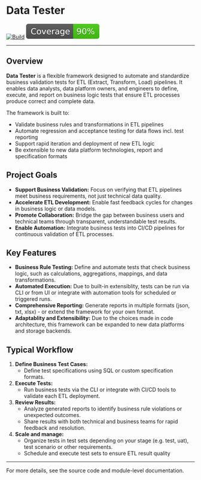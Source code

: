 # Data Tester

[![Build](https://github.com/adanilevich/data-tester/actions/workflows/python-app.yml/badge.svg?kill_cache=1)](https://github.com/adanilevich/data-tester/actions/workflows/python-app.yml)
[![Coverage badge](https://raw.githubusercontent.com/adanilevich/data-tester/python-coverage-comment-action-data/badge.svg?kill_cache=1)](https://htmlpreview.github.io/?https://github.com/adanilevich/data-tester/blob/python-coverage-comment-action-data/htmlcov/index.html)

---

## Overview

**Data Tester** is a flexible framework designed to automate and standardize business validation tests for ETL (Extract, Transform, Load) pipelines. It enables data analysts, data platform owners, and engineers to define, execute, and report on business logic tests that ensure ETL processes produce correct and complete data.

The framework is built to:
- Validate business rules and transformations in ETL pipelines
- Automate regression and acceptance testing for data flows incl. test reporting
- Support rapid iteration and deployment of new ETL logic
- Be extensible to new data platform technologies, report and specification formats

## Project Goals

- **Support Business Validation:** Focus on verifying that ETL pipelines meet business requirements, not just technical data quality.
- **Accelerate ETL Development:** Enable fast feedback cycles for changes in business logic or data models.
- **Promote Collaboration:** Bridge the gap between business users and technical teams through transparent, understandable test results.
- **Enable Automation:** Integrate business tests into CI/CD pipelines for continuous validation of ETL processes.

## Key Features

- **Business Rule Testing:** Define and automate tests that check business logic, such as calculations, aggregations, mappings, and data transformations.
- **Automated Execution:** Due to built-in extensiblity, tests can be run via CLI or from UI or integrate with automation tools for scheduled or triggered runs.
- **Comprehensive Reporting:** Generate reports in multiple formats (json, txt, xlsx) - or extend the framework for your own format.
- **Adaptablity and Extensibility:** Due to the choices made in code architecture, this framework can be expanded to new data platforms and storage backends.

## Typical Workflow

1. **Define Business Test Cases:**
   - Define test specifications using SQL or custom specification formats.
2. **Execute Tests:**
   - Run business tests via the CLI or integrate with CI/CD tools to validate each ETL deployment.
3. **Review Results:**
   - Analyze generated reports to identify business rule violations or unexpected outcomes.
   - Share results with both technical and business teams for rapid feedback and resolution.
4. **Scale and manage:**
   - Organize tests in test sets depending on your stage (e.g. test, uat), test scenario or other requirements.
   - Schedule and execute test sets to ensure ETL result quality

---

For more details, see the source code and module-level documentation.
